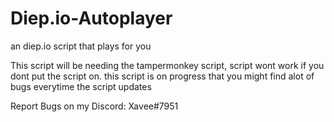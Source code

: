 # Diep.io-Autoplayer
an diep.io script that plays for you

This script will be needing the tampermonkey script, script wont work if you dont put the script on.
this script is on progress that you might find alot of bugs everytime the script updates

Report Bugs on my Discord:
Xavee#7951
